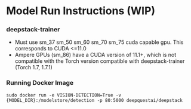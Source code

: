 # Model Run Instructions (WIP)

### deepstack-trainer
- Must use sm_37 sm_50 sm_60 sm_70 sm_75 cuda capable gpu. This corresponds to CUDA <=11.0
- Ampere GPUs (sm_86) have a CUDA version of 11.1+, which is not compatible with the Torch version compatible with deepstack-trainer (Torch 1.7, 1.7.1)

### Running Docker Image
`sudo docker run -e VISION-DETECTION=True -v {MODEL_DIR}:/modelstore/detection -p 80:5000 deepquestai/deepstack`